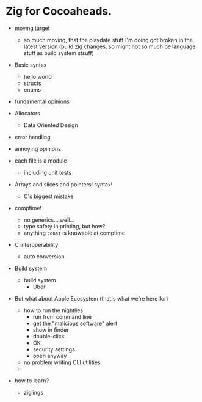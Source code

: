 # Zig for Cocoaheads.

* moving target
  - so much moving, that the playdate stuff I'm doing got broken in the latest version (build.zig changes, so might not so much be language stuff as build system stsuff)

* Basic syntax
  - hello world
  - structs
  - enums

* fundamental opinions

* Allocators
  - Data Oriented Design

* error handling

* annoying opinions

* each file is a module
  - including unit tests

* Arrays and slices and pointers! syntax!
  - C's biggest mistake

* comptime!
  - no generics... well...
  - type safety in printing, but how?
  - anything `const` is knowable at comptime

* C interoperability
  - auto conversion

* Build system
  - build system
    - Uber

* But what about Apple Ecosystem (that's what we're here for)
  - how to run the nightlies
    - run from command line
    - get the "malicious software" alert
    - show in finder
    - double-click
    - OK
    - security settings
    - open anyway
  - no problem writing CLI utilities
  - 

* how to learn?
  - ziglings